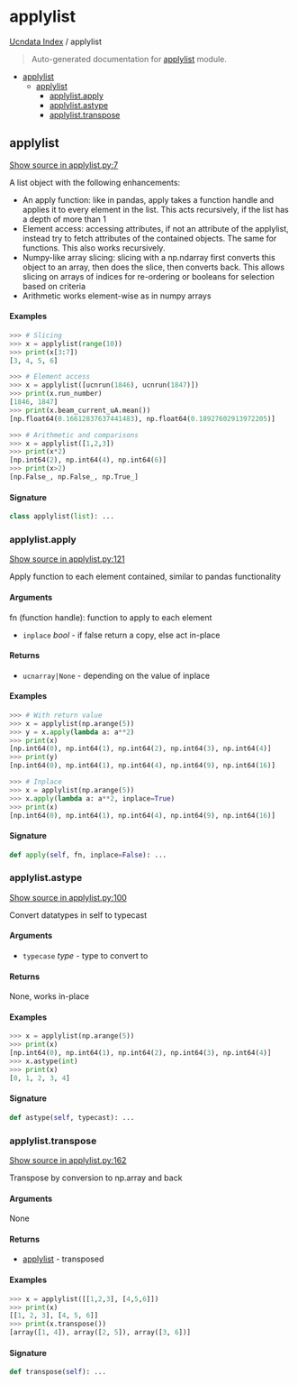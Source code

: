 # applylist

[Ucndata Index](./README.md#ucndata-index) / applylist

> Auto-generated documentation for [applylist](../applylist.py) module.

- [applylist](#applylist)
  - [applylist](#applylist-1)
    - [applylist.apply](#applylistapply)
    - [applylist.astype](#applylistastype)
    - [applylist.transpose](#applylisttranspose)

## applylist

[Show source in applylist.py:7](../applylist.py#L7)

A list object with the following enhancements:

* An apply function: like in pandas, apply takes a function handle and applies it to every element in the list. This acts recursively, if the list has a depth of more than 1
* Element access: accessing attributes, if not an attribute of the applylist, instead try to fetch attributes of the contained objects. The same for functions. This also works recursively.
* Numpy-like array slicing: slicing with a np.ndarray first converts this object to an array, then does the slice, then converts back. This allows slicing on arrays of indices for re-ordering or booleans for selection based on criteria
* Arithmetic works element-wise as in numpy arrays

#### Examples

```python
>>> # Slicing
>>> x = applylist(range(10))
>>> print(x[3:7])
[3, 4, 5, 6]
```

```python
>>> # Element access
>>> x = applylist([ucnrun(1846), ucnrun(1847)])
>>> print(x.run_number)
[1846, 1847]
>>> print(x.beam_current_uA.mean())
[np.float64(0.16612837637441483), np.float64(0.18927602913972205)]
```

```python
>>> # Arithmetic and comparisons
>>> x = applylist([1,2,3])
>>> print(x*2)
[np.int64(2), np.int64(4), np.int64(6)]
>>> print(x>2)
[np.False_, np.False_, np.True_]
```

#### Signature

```python
class applylist(list): ...
```

### applylist.apply

[Show source in applylist.py:121](../applylist.py#L121)

Apply function to each element contained, similar to pandas functionality

#### Arguments

fn (function handle): function to apply to each element
- `inplace` *bool* - if false return a copy, else act in-place

#### Returns

- `ucnarray|None` - depending on the value of inplace

#### Examples

```python
>>> # With return value
>>> x = applylist(np.arange(5))
>>> y = x.apply(lambda a: a**2)
>>> print(x)
[np.int64(0), np.int64(1), np.int64(2), np.int64(3), np.int64(4)]
>>> print(y)
[np.int64(0), np.int64(1), np.int64(4), np.int64(9), np.int64(16)]
```

```python
>>> # Inplace
>>> x = applylist(np.arange(5))
>>> x.apply(lambda a: a**2, inplace=True)
>>> print(x)
[np.int64(0), np.int64(1), np.int64(4), np.int64(9), np.int64(16)]
```

#### Signature

```python
def apply(self, fn, inplace=False): ...
```

### applylist.astype

[Show source in applylist.py:100](../applylist.py#L100)

Convert datatypes in self to typecast

#### Arguments

- `typecase` *type* - type to convert to

#### Returns

None, works in-place

#### Examples

```python
>>> x = applylist(np.arange(5))
>>> print(x)
[np.int64(0), np.int64(1), np.int64(2), np.int64(3), np.int64(4)]
>>> x.astype(int)
>>> print(x)
[0, 1, 2, 3, 4]
```

#### Signature

```python
def astype(self, typecast): ...
```

### applylist.transpose

[Show source in applylist.py:162](../applylist.py#L162)

Transpose by conversion to np.array and back

#### Arguments

None

#### Returns

- [applylist](#applylist) - transposed

#### Examples

```python
>>> x = applylist([[1,2,3], [4,5,6]])
>>> print(x)
[[1, 2, 3], [4, 5, 6]]
>>> print(x.transpose())
[array([1, 4]), array([2, 5]), array([3, 6])]
```

#### Signature

```python
def transpose(self): ...
```